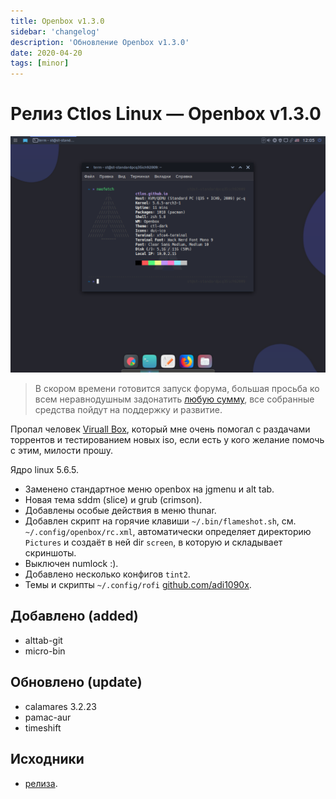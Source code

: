 ```yaml
---
title: Openbox v1.3.0
sidebar: 'changelog'
description: 'Обновление Openbox v1.3.0'
date: 2020-04-20
tags: [minor]
---
```


# Релиз Ctlos Linux — Openbox v1.3.0

![Openbox v1.3.0](../images/changelog/ob1.3.0.png)

> В скором времени готовится запуск форума, большая просьба ко всем неравнодушным задонатить [любую сумму](https://Killer-OS-Oficial.github.io/donat/), все собранные средства пойдут на поддержку и развитие.

Пропал человек [Viruall Box](https://vk.com/viruall), который мне очень помогал с раздачами торрентов и тестированием новых iso, если есть у кого желание помочь с этим, милости прошу.

Ядро linux 5.6.5.

- Заменено стандартное меню openbox на jgmenu и alt tab.
- Новая тема sddm (slice) и grub (crimson).
- Добавлены особые действия в меню thunar.
- Добавлен скрипт на горячие клавиши `~/.bin/flameshot.sh`, см. `~/.config/openbox/rc.xml`, автоматически определяет директорию `Pictures` и создаёт в ней dir `screen`, в которую и складывает скриншоты.
- Выключен numlock :).
- Добавлено несколько конфигов `tint2`.
- Темы и скрипты `~/.config/rofi` [github.com/adi1090x](https://github.com/adi1090x/rofi).

## Добавлено (added)

- alttab-git
- micro-bin

## Обновлено (update)

- calamares 3.2.23
- pamac-aur
- timeshift

## Исходники

- [релиза](https://github.com/ctlos/ctlosiso/tree/v1.3.0-ob).
